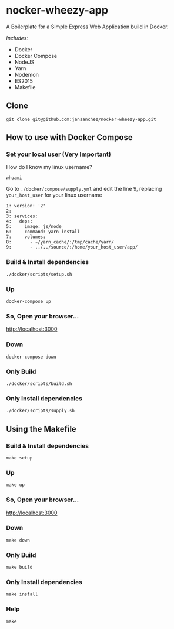 # **nocker-wheezy-app**

A Boilerplate for a Simple Express Web Application build in Docker.

*Includes:*
- Docker
- Docker Compose
- NodeJS
- Yarn
- Nodemon
- ES2015
- Makefile


## Clone
```
git clone git@github.com:jansanchez/nocker-wheezy-app.git
```

## How to use with Docker Compose

### Set your local user (Very Important)

How do I know my linux username?
```
whoami
```

Go to `./docker/compose/supply.yml` and edit the line 9, replacing `your_host_user` for your linux username
```
1: version: '2'
2:
3: services:
4:   deps:
5:     image: js/node
6:     command: yarn install
7:     volumes:
8:       - ~/yarn_cache/:/tmp/cache/yarn/
9:       - ../../source/:/home/your_host_user/app/
```


### Build & Install dependencies
```
./docker/scripts/setup.sh
```

### Up
```
docker-compose up
```

### So, Open your browser...
[http://localhost:3000](http://localhost:3000)

### Down
```
docker-compose down
```

### Only Build
```
./docker/scripts/build.sh
```

### Only Install dependencies
```
./docker/scripts/supply.sh
```

## Using the Makefile

### Build & Install dependencies
```
make setup
```

### Up
```
make up
```

### So, Open your browser...
[http://localhost:3000](http://localhost:3000)

### Down
```
make down
```

### Only Build
```
make build
```

### Only Install dependencies
```
make install
```

### Help
```
make
```
